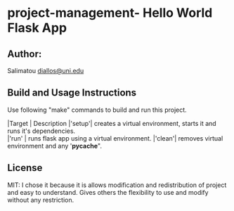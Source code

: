 # project-management- Hello World Flask App

## Author: 
Salimatou
diallos@uni.edu
## Build and Usage Instructions

Use following "make" commands to build and run this project.

|Target | Description 
|'setup'| creates a virtual environment, starts it and runs it's dependencies.  
|'run'  | runs flask app using a virtual environment.
|'clean'| removes virtual environment and any '__pycache__".


## License

MIT: 
I chose it because it is allows modification and redistribution of project and easy to understand. Gives others the flexibility to use and modify without any restriction.
